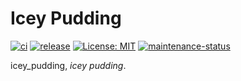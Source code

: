 # Icey Pudding

[![ci](https://github.com/Nanai10a/icey_pudding/actions/workflows/ci.yml/badge.svg?branch=master)](https://github.com/Nanai10a/icey_pudding/actions/workflows/ci.yml)
[![release](https://github.com/Nanai10a/icey_pudding/actions/workflows/release.yml/badge.svg?branch=master)](https://github.com/Nanai10a/icey_pudding/actions/workflows/release.yml)
[![License: MIT](https://img.shields.io/badge/License-MIT-yellow.svg)](https://github.com/Nanai10a/icey_pudding/blob/master/LICENSE)
[![maintenance-status](https://img.shields.io/badge/maintenance-passively--maintained-yellowgreen.svg)](#)

icey_pudding, *icey pudding*.
